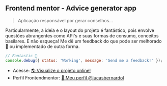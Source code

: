 ## Frontend mentor - Advice generator app

> Aplicação responsável por gerar conselhos...

Particularmente, a ideia e o layout do projeto é fantástico, pois envolve questões abrangentes como API's e suas formas de consumo, conceitos basilares. E não esqueça! Me dê um feedback do que pode ser melhorado 🎯 ou implementado de outra forma.

```javascript
// Fantastic 🚀
console.debug({ status: 'Working', message: 'Send me a feedback!' });
```

<ul>
  <li>
    Acesse: <a target="_blank" href="https://lucasbernardol.github.io/frontend-mentor-challenges/">🌎 Visualize o projeto online!</a>
  </li>
  <li>
    Perfil Frontendmentor: <a target="_blank" href="https://www.frontendmentor.io/profile/lucasbernardol">👤 Meu perfil @lucasbernardol</a>
  </li>
</ul>
